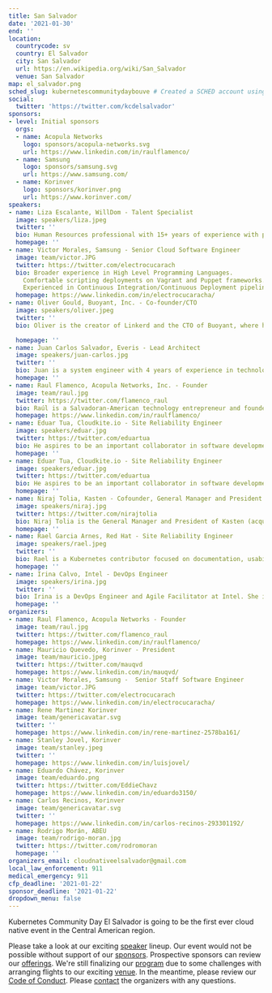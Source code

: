 ```yaml
---
title: San Salvador
date: '2021-01-30'
end: ''
location:
  countrycode: sv
  country: El Salvador
  city: San Salvador
  url: https://en.wikipedia.org/wiki/San_Salvador
  venue: San Salvador
map: el_salvador.png
sched_slug: kubernetescommunitydaybouve # Created a SCHED account using the San Salvador's CNCF email
social:
  twitter: 'https://twitter.com/kcdelsalvador'
sponsors:
- level: Initial sponsors
  orgs:
  - name: Acopula Networks
    logo: sponsors/acopula-networks.svg
    url: https://www.linkedin.com/in/raulflamenco/
  - name: Samsung
    logo: sponsors/samsung.svg
    url: https://www.samsung.com/
  - name: Korinver
    logo: sponsors/korinver.png
    url: https://www.korinver.com/
speakers:
- name: Liza Escalante, WillDom - Talent Specialist
  image: speakers/liza.jpeg
  twitter: ''
  bio: Human Resources professional with 15+ years of experience with personnel related to Logistics, Automotive, Industry and Technology. Graduated as Psychologist and Master in Human Resources Development. Currently performing as Tech Recruiter for WillDom El Salvador, which share working opportunities with Bolivia, Argentina and Paraguay for placing software developers in the US and Canada markets.
  homepage: ''
- name: Victor Morales, Samsung - Senior Cloud Software Engineer
  image: team/victor.JPG
  twitter: https://twitter.com/electrocucarach
  bio: Broader experience in High Level Programming Languages.
    Comfortable scripting deployments on Vagrant and Puppet frameworks. Proficient working with MS SQL Server and MySQL/MariaDB databases, as well as installation, configuration and troubleshooting of OpenStack environments.
    Experienced in Continuous Integration/Continuous Deployment pipelines, as well as using Test-Driven Development practices and Open Source culture.
  homepage: https://www.linkedin.com/in/electrocucaracha/
- name: Oliver Gould, Buoyant, Inc. - Co-founder/CTO
  image: speakers/oliver.jpeg
  twitter: ''
  bio: Oliver is the creator of Linkerd and the CTO of Buoyant, where he leads open source development efforts. Prior to joining Buoyant, he was a staff infrastructure engineer at Twitter, where he was the technical lead of Observability, Traffic, and Configuration & Coordination teams.

  homepage: ''
- name: Juan Carlos Salvador, Everis - Lead Architect
  image: speakers/juan-carlos.jpg
  twitter: ''
  bio: Juan is a system engineer with 4 years of experience in technologies including Jenkins, Azure DevOps, Docker, Kubernetes, Serverless and has certifications in AWS Solutions Architect and Microsoft Azure. He's passionate about learning and likes to promote a growth mindset with his teams. He always tries to use best practices in different tools and creates quality solutions for my team.
  homepage: ''
- name: Raul Flamenco, Acopula Networks, Inc. - Founder
  image: team/raul.jpg
  twitter: https://twitter.com/flamenco_raul
  bio: Raúl is a Salvadoran-American technology entrepreneur and founder of Acopula Networks in California - working on unlocking the economic value in the Americas by simplifying computer networking for businesses and integrating contributions from individuals and companies globally.
  homepage: https://www.linkedin.com/in/raulflamenco/
- name: Eduar Tua, Cloudkite.io - Site Reliability Engineer
  image: speakers/eduar.jpg
  twitter: https://twitter.com/eduartua
  bio: He aspires to be an important collaborator in software development, and the community ecosystem within the landscape of the CNCF. Eduar has helped clients to scale their applications using modern cloud tools, always maintaining the availability of services. He has also developed applications that run a layer on top of Kubernetes. He is a Go instructor and loves to share knowledge to the fullest.
  homepage: ''
- name: Eduar Tua, Cloudkite.io - Site Reliability Engineer
  image: speakers/eduar.jpg
  twitter: https://twitter.com/eduartua
  bio: He aspires to be an important collaborator in software development, and the community ecosystem within the landscape of the CNCF. Eduar has helped clients to scale their applications using modern cloud tools, always maintaining the availability of services. He has also developed applications that run a layer on top of Kubernetes. He is a Go instructor and loves to share knowledge to the fullest.
  homepage: ''
- name: Niraj Tolia, Kasten - Cofounder, General Manager and President
  image: speakers/niraj.jpg
  twitter: https://twitter.com/nirajtolia
  bio: Niraj Tolia is the General Manager and President of Kasten (acquired by Veeam), which he founded in order to solve the problem of Kubernetes backup and disaster recovery. He also sits on the governing board of the Cloud Native Computing Foundation (CNCF). With a strong technical background in distributed systems, storage, and data management, he has held multiple leadership roles in the past, including Senior Director of Engineering for Dell EMC's CloudBoost group and VP of Engineering and Chief Architect at Maginatics (acquired by EMC). Dr. Tolia received his PhD, MS, and BS in Computer Engineering from Carnegie Mellon University.
  homepage: ''
- name: Rael Garcia Arnes, Red Hat - Site Reliability Engineer
  image: speakers/rael.jpeg
  twitter: ''
  bio: Rael is a Kubernetes contributor focused on documentation, usability, community and contributor experience. Founder in 2018 of the Cloud Native Barcelona community - cloudnative.barcelona - to encourage the adoption of cloud-native technologies and contribution to open-source projects. Currently works at Red Hat as Site Reliability Engineer. More at rael.io.
  homepage: ''
- name: Irina Calvo, Intel - DevOps Engineer
  image: speakers/irina.jpg
  twitter: ''
  bio: Irina is a DevOps Engineer and Agile Facilitator at Intel. She is passionate about helping teams and customers working with CNCF technologies achieve their goals and real-world value. Irina has worked in Cloud Automation, Dev, Scrum Master and DevOps roles. She is one of the organizers of the CNCF Costa Rica community and is currently starting her journey as an open-source contributor.
  homepage: ''
organizers:
- name: Raul Flamenco, Acopula Networks - Founder
  image: team/raul.jpg
  twitter: https://twitter.com/flamenco_raul
  homepage: https://www.linkedin.com/in/raulflamenco/
- name: Mauricio Quevedo, Korinver - President
  image: team/mauricio.jpeg
  twitter: https://twitter.com/mauqvd
  homepage: https://www.linkedin.com/in/mauqvd/
- name: Victor Morales, Samsung -  Senior Staff Software Engineer
  image: team/victor.JPG
  twitter: https://twitter.com/electrocucarach
  homepage: https://www.linkedin.com/in/electrocucaracha/
- name: Rene Martinez Korinver
  image: team/genericavatar.svg
  twitter: ''
  homepage: https://www.linkedin.com/in/rene-martinez-2578ba161/
- name: Stanley Jovel, Korinver
  image: team/stanley.jpeg
  twitter: ''
  homepage: https://www.linkedin.com/in/luisjovel/
- name: Eduardo Chávez, Korinver
  image: team/eduardo.png
  twitter: https://twitter.com/EddieChavz
  homepage: https://www.linkedin.com/in/eduardo3150/
- name: Carlos Recinos, Korinver
  image: team/genericavatar.svg
  twitter: ''
  homepage: https://www.linkedin.com/in/carlos-recinos-293301192/
- name: Rodrigo Morán, ABEU
  image: team/rodrigo-moran.jpg
  twitter: https://twitter.com/rodromoran
  homepage: ''
organizers_email: cloudnativeelsalvador@gmail.com
local_law_enforcement: 911
medical_emergency: 911
cfp_deadline: '2021-01-22'
sponsor_deadline: '2021-01-22'
dropdown_menu: false
---
```


Kubernetes Community Day El Salvador is going to be the first ever cloud native event in the Central American region.

Please take a look at our exciting [speaker](speakers) lineup. Our event would not be possible without support of our [sponsors](sponsor). Prospective sponsors can review our [offerings](sponsor-form). We're still finalizing our [program](program) due to some challenges with arranging flights to our exciting [venue](venue). In the meantime, please review our [Code of Conduct](/code-of-conduct). Please [contact](contact) the organizers with any questions.
